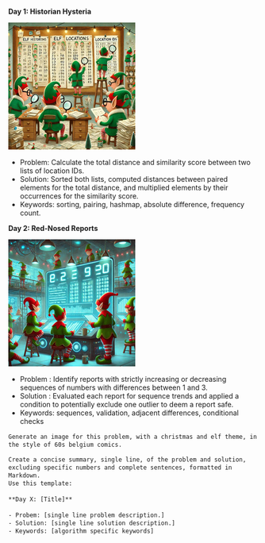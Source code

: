 
**Day 1: Historian Hysteria**

![](./images/day01.jpg)

- Problem: Calculate the total distance and similarity score between two lists of location IDs.
- Solution: Sorted both lists, computed distances between paired elements for the total distance, and multiplied elements by their occurrences for the similarity score.
- Keywords: sorting, pairing, hashmap, absolute difference, frequency count.

**Day 2: Red-Nosed Reports**

![](./images/day02.jpg)

- Problem : Identify reports with strictly increasing or decreasing sequences of numbers with differences between 1 and 3.
- Solution : Evaluated each report for sequence trends and applied a condition to potentially exclude one outlier to deem a report safe.
- Keywords: sequences, validation, adjacent differences, conditional checks

```
Generate an image for this problem, with a christmas and elf theme, in the style of 60s belgium comics.
```
```
Create a concise summary, single line, of the problem and solution, excluding specific numbers and complete sentences, formatted in Markdown.
Use this template:

**Day X: [Title]**

- Probem: [single line problem description.]
- Solution: [single line solution description.]
- Keywords: [algorithm specific keywords]
```


